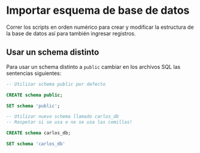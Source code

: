 # Importar esquema de base de datos

Correr los scripts en orden numérico para crear y modificar la estructura de la base de datos así para también ingresar registros.

## Usar un schema distinto

Para usar un schema distinto a `public` cambiar en los archivos SQL las sentencias siguientes:

```sql
-- Utilizar schema public por defecto

CREATE schema public;

SET schema 'public';

-- Utilizar nuevo schema llamado carlos_db
-- Respetar si se usa o no se usa las comillas!

CREATE schema carlos_db;

SET schema 'carlos_db'
```
